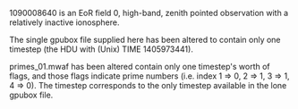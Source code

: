 1090008640 is an EoR field 0, high-band, zenith pointed observation with a
relatively inactive ionosphere.

The single gpubox file supplied here has been altered to contain only one
timestep (the HDU with (Unix) TIME 1405973441).

primes_01.mwaf has been altered contain only one timestep's worth of flags, and
those flags indicate prime numbers (i.e. index 1 => 0, 2 => 1, 3 => 1, 4 => 0).
The timestep corresponds to the only timestep available in the lone gpubox file.
